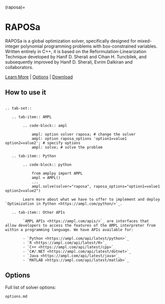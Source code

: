 (raposa)=

# RAPOSa

RAPOSa is a global optimization solver, specifically designed for mixed-integer polynomial programming problems with box-constrained variables. Written entirely in C++, it is based on the Reformulation-Linearization Technique developed by Hanif D. Sherali and Cihan H. Tuncbilek, and subsequently improved by Hanif D. Sherali, Evrim Dalkiran and collaborators.

[Learn More](https://raposa.usc.es)
| [Options](options.md)
| [Download](https://raposa.usc.es/download/)

## How to use it

```{eval-rst}

.. tab-set::

   .. tab-item:: AMPL

        .. code-block:: ampl

            ampl: option solver raposa; # change the solver
            ampl: option raposa_options 'option1=value1 option2=value2'; # specify options
            ampl: solve; # solve the problem

   .. tab-item:: Python

        .. code-block:: python

            from amplpy import AMPL
            ampl = AMPL()
            ...
            ampl.solve(solver="raposa", raposa_options="option1=value1 option2=value2")

        Learn more about what we have to offer to implement and deploy `Optimization in Python <https://ampl.com/python/>`_.

   .. tab-item:: Other APIs

        `AMPL APIs <https://ampl.com/apis/>`_ are interfaces that allow developers to access the features of the AMPL interpreter from within a programming language. We have APIs available for:

        - `Python <https://ampl.com/api/latest/python>`_
        - `R <https://ampl.com/api/latest/R>`_
        - `C++ <https://ampl.com/api/latest/cpp>`_
        - `C#/.NET <https://ampl.com/api/latest/dotnet>`_
        - `Java <https://ampl.com/api/latest/java>`_
        - `MATLAB <https://ampl.com/api/latest/matlab>`_
```

## Options

Full list of solver options:
```{toctree}
options.md
```

